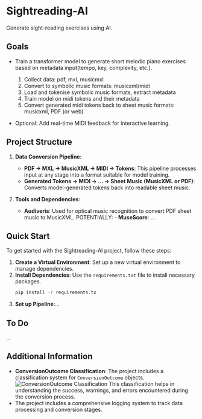 # Sightreading-AI

Generate sight-reading exercises using AI.

## Goals
- Train a transformer model to generate short melodic piano exercises based on metadata input(tempo, key, complexity, etc.).
   1. Collect data: pdf, mxl, musicmxl
   2. Convert to symbolic music formats: musicxml/midi
   3. Load and tokenise symbolic music formats, extract metadata
   4. Train model on midi tokens and their metadata
   5. Convert generated midi tokens back to sheet music formats: musicxml, PDF (or web)

- Optional: Add real-time MIDI feedback for interactive learning.

## Project Structure
1. **Data Conversion Pipeline**:
   - **PDF → MXL → MusicXML → MIDI → Tokens**: This pipeline processes input at any stage into a format suitable for model training.
   - **Generated Tokens → MIDI → ... → Sheet Music (MusicXML or PDF)**: Converts model-generated tokens back into readable sheet music.

2. **Tools and Dependencies**:
   - **Audiveris**: Used for optical music recognition to convert PDF sheet music to MusicXML.
   POTENTIALLY: - **MuseScore**: ...
   

## Quick Start
To get started with the Sightreading-AI project, follow these steps:

1. **Create a Virtual Environment**: Set up a new virtual environment to manage dependencies.
2. **Install Dependencies**: Use the `requirements.txt` file to install necessary packages.
   ```bash
   pip install -r requirements.tx
3. **Set up Pipeline**:...

## To Do
...

## Additional Information
- **ConversionOutcome Classification**: The project includes a classification system for `ConversionOutcome` objects. ![ConversionOutcome Classification](image.png) This classification helps in understanding the success, warnings, and errors encountered during the conversion process.
- The project includes a comprehensive logging system to track data processing and conversion stages.